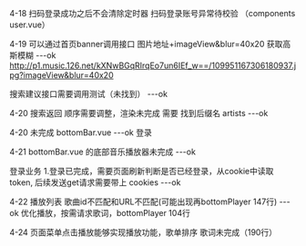 


4-18
扫码登录成功之后不会清除定时器
扫码登录账号异常待校验 （components user.vue）

4-19
可以通过首页banner调用接口  图片地址+imageView&blur=40x20 获取高斯模糊 ---ok
http://p1.music.126.net/kXNwBGqRIrqEo7un6IEf_w==/109951167306180937.jpg?imageView&blur=40x20

搜索建议接口需要调用测试（未找到） ---ok

4-20
搜索返回 顺序需要调整，渲染未完成  需要 找到后缀名 artists ---ok

4-20
未完成
bottomBar.vue ---ok
登录

4-21
bottomBar.vue 的底部音乐播放器未完成 ---ok

登录业务
1.登录已完成，需要页面刷新判断是否已经登录，从cookie中读取token, 后续发送get请求需要带上 cookies ---ok

4-22
播放列表 歌曲id不匹配和URL不匹配(可能出现再bottomPlayer 147行) ---ok
优化播放，按需请求歌词，bottomPlayer 104行 

4-24
页面菜单点击播放能够实现播放功能，歌单排序
歌词未完成（190行）


